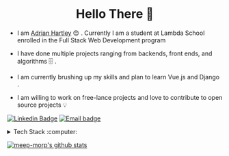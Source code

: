 <h1 align="center"> Hello There 👋 </h1>

- I am [Adrian Hartley](https://linkedin.com/in/hannah-adrian-hartley) :blush: .
  Currently I am a student at Lambda School enrolled in the Full Stack Web
  Development program

- I have done multiple projects ranging from backends, front ends, and
  algorithms :file_cabinet: .

- I am currently brushing up my skills and plan to learn Vue.js and Django .

- I am willing to work on free-lance projects and love to contribute to open
  source projects :bulb:

<!-- * :magnet: You can checkout my projects from here :fire: - [![projects](https://forthebadge.com/images/badges/check-it-out.svg)]() -->
  
[![Linkedin Badge](https://img.shields.io/badge/-LinkedIn-blue?style=plastic-square&logo=Linkedin&logoColor=white)](https://linkedin.com/in/hannah-adrian-hartley)
[![Email badge](https://img.shields.io/badge/✉️-contact-brightgreen)](mailto:adrian.hartley.2000@gmail.com)</br>

<details>
  <summary>
  Tech Stack :computer:
  </summary

  <br>
  <table align="center">
  <tbody>
   <tr>
  <td align="center" width="20%">
  <span><br><center>JavaScript</center></br></span> 
  <img height=60px src="./assets/js.png"> 
  </td>

  <td align="center" width="20%">
  <span><br><center>Java</center></br></span> 
  <img height=60px src="./assets/java.jpg"> 
  </td>

  <td align="center" width="20%">
  <span><br><center>Spring Boot</center></br></span> 
  <img height=60px src="./assets/spring.png"> 
  </td>
  </tr>

  <tr>
  <td align="center" width="20%">
  <span><br><center>React.js</center></br></span> 
  <img height=60px src="./assets/react.png"> 
  </td>

  <td align="center" width="20%">
  <span><br><center>Git</center></br></span> 
  <img height=60px src="./assets/git.jpeg"> 
  </td>

  <td align="center" width="20%">
  <span><br><center>Python</center></br></span> 
  <img height=60px src="./assets/python.png"> 
  </td>
  </tr>

  <tr>
  <td align="center" width="20%">
  <span><br><center>Vercel</center></br></span> 
  <img height=60px src="./assets/vercel.png"> 
  </td>

  <td align="center" width="20%">
  <span><br><center>Postgres SQL</center></br></span> 
  <img height=60px src="./assets/postgres.png"> 
  </td>

  <td align="center" width="20%">
  <span><br><center>JetBrains IDEs</center></br></span> 
  <img height=60px src="./assets/jetbrains.png"> 
  </td>
  </tr>

  <tr>
  <td align="center" width="20%">
  <span><br><center>Node.js</center></br></span> 
  <img height=60px src="./assets/node.jpg"> 
  </td>

  <td align="center" width="20%">
  <span><br><center>Visual Studio Code</center></br></span> 
  <img height=60px src="./assets/vscode.jpg"> 
  </td>

  <td align="center" width="20%">
  <span><br><center>Microsoft Office Specialist</center></br></span> 
  <img height=60px src="./assets/moffice.png"> 
  </td>
  </tr>

  </tbody>
  </table>
</details>

[![meep-morp's github stats](https://github-readme-stats.vercel.app/api?username=meep-morp&theme=synthwave&card_width=100)](https://github.com/anuraghazra/github-readme-stats)


